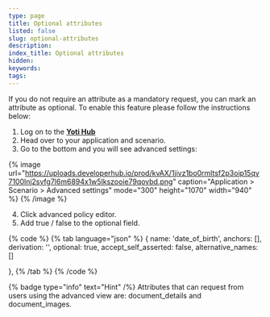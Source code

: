 ```yaml
---
type: page
title: Optional attributes
listed: false
slug: optional-attributes
description: 
index_title: Optional attributes
hidden: 
keywords: 
tags: 
---
```


If you do not require an attribute as a mandatory request, you can mark an attribute as optional. To enable this feature please follow the instructions below:

1. Log on to the [**Yoti Hub**](https://hub.yoti.com/login)
2. Head over to your application and scenario. 
3. Go to the bottom and you will see advanced settings:

{% image url="https://uploads.developerhub.io/prod/kvAX/1jivz1bo0rmltsf2p3oip15qv7100lnj2svfg7l6m6894x1w5lkszooie79qovbd.png" caption="Application &gt; Scenario &gt; Advanced settings" mode="300" height="1070" width="940" %}
{% /image %}

4. Click advanced policy editor.
5. Add true / false to the optional field. 

{% code %}
{% tab language="json" %}
{
name: 'date_of_birth', 
anchors: [], 
derivation: '', 
optional: true,
accept_self_asserted: false, 
alternative_names: [] 

},
{% /tab %}
{% /code %}

{% badge type="info" text="Hint" /%} Attributes that can request from users using the advanced view are: document_details and document_images.
